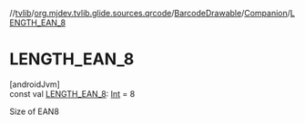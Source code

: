 //[tvlib](../../../../index.md)/[org.mjdev.tvlib.glide.sources.qrcode](../../index.md)/[BarcodeDrawable](../index.md)/[Companion](index.md)/[LENGTH_EAN_8](-l-e-n-g-t-h_-e-a-n_8.md)

# LENGTH_EAN_8

[androidJvm]\
const val [LENGTH_EAN_8](-l-e-n-g-t-h_-e-a-n_8.md): [Int](https://kotlinlang.org/api/latest/jvm/stdlib/kotlin/-int/index.html) = 8

Size of EAN8

